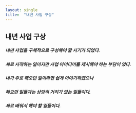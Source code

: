 ```yaml
---
layout: single
title:  "내년 사업 구상"
---
```


## 내년 사업 구상

##### 내년 사업을 구체적으로 구성해야 할 시기가 되었다.
##### 새로 시작하는 일이지만 사업 아이디어를 제시해야 하는 부담이 있다.
##### 내가 주로 해오던 일이라면 쉽게 이야기하겠으나
##### 해오던 일들과는 상당히 거리가 있는 일들이다.

##### 새로 배워서 해야 할 일들이다.

